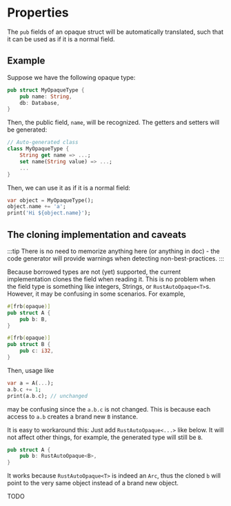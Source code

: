 # Properties

The `pub` fields of an opaque struct will be automatically translated,
such that it can be used as if it is a normal field.

## Example

Suppose we have the following opaque type:

```rust
pub struct MyOpaqueType {
    pub name: String,
    db: Database,
}
```

Then, the public field, `name`, will be recognized. The getters and setters will be generated:

```dart
// Auto-generated class
class MyOpaqueType {
    String get name => ...;
    set name(String value) => ...;
    ...
}
```

Then, we can use it as if it is a normal field:

```dart
var object = MyOpaqueType();
object.name += 'a';
print('Hi ${object.name}');
```

## The cloning implementation and caveats

:::tip
There is no need to memorize anything here (or anything in doc) -
the code generator will provide warnings when detecting non-best-practices.
:::

Because borrowed types are not (yet) supported, the current implementation clones the field when reading it.
This is no problem when the field type is something like integers, Strings, or `RustAutoOpaque<T>`s.
However, it may be confusing in some scenarios.
For example,

```rust
#[frb(opaque)]
pub struct A {
    pub b: B,
}

#[frb(opaque)]
pub struct B {
    pub c: i32,
}
```

Then, usage like

```dart
var a = A(...);
a.b.c += 1;
print(a.b.c); // unchanged
```

may be confusing since the `a.b.c` is not changed.
This is because each access to `a.b` creates a brand new `B` instance.

It is easy to workaround this: Just add `RustAutoOpaque<...>` like below.
It will not affect other things, for example, the generated type will still be `B`.

```rust
pub struct A {
    pub b: RustAutoOpaque<B>,
}
```

It works because `RustAutoOpaque<T>` is indeed an `Arc`,
thus the cloned `b` will point to the very same object instead of a brand new object.

TODO

